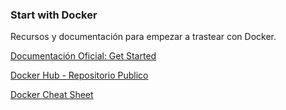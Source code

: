### Start with Docker 

Recursos y documentación para empezar a trastear con Docker. 

[Documentación Oficial: Get Started ](https://docs.docker.com/get-started/)

[Docker Hub - Repositorio Publico](https://hub.docker.com/)

[Docker Cheat Sheet](https://dockerlabs.collabnix.com/docker/cheatsheet/)

